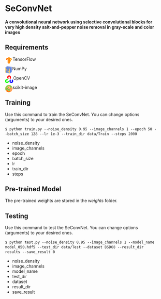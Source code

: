 # SeConvNet
 
**A convolutional neural network using selective convolutional blocks for very high density salt-and-pepper noise removal in gray-scale and color images**

## Requirements
TensorFlow <img align="left" height="25" src="figs/tf.png">

NumPy <img align="left" height="25" src="figs/numpy.jpg">

OpenCV <img align="left" height="25" src="figs/OpenCV.png">

scikit-image <img align="left" height="25" src="figs/scikit-image.png">

<!---Matplotlib <img align="left" height="25" src="figs/matplotlib.png"> --->

## Training
Use this command to train the SeConvNet. You can change options (arguments) to your desired ones.
```
$ python train.py --noise_density 0.95 --image_channels 1 --epoch 50 --batch_size 128 --lr 1e-3 --train_dir data/Train --steps 2000
```
- noise_density
- image_channels
- epoch
- batch_size
- lr
- train_dir
- steps

## Pre-trained Model
The pre-trained weights are stored in the *weights* folder.

## Testing
Use this command to test the SeConvNet. You can change options (arguments) to your desired ones.
```
$ python test.py --noise_density 0.95 --image_channels 1 --model_name model_050.hdf5 --test_dir data/Test --dataset BSD68 --result_dir results --save_result 0
```
- noise_density
- image_channels
- model_name
- test_dir
- dataset
- result_dir
- save_result

<!---## This repository contains the python codes for the implementation of the paper "[A convolutional neural network using selective convolutional blocks for very high density salt-and-pepper noise removal in gray-scale and color images](https://doi.org/10.1007/s12652-022-03747-7)".

Citation
Rafiee, A.A., Farhang, M. A convolutional neural network using selective convolutional blocks for very high density salt-and-pepper noise removal in gray-scale and color images. *Journal* (2022). https://doi.org/

[Download citation](https://)


### DOI
https://doi.org/

## Abstract
... --->

